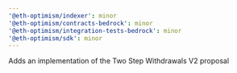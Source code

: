 ```yaml
---
'@eth-optimism/indexer': minor
'@eth-optimism/contracts-bedrock': minor
'@eth-optimism/integration-tests-bedrock': minor
'@eth-optimism/sdk': minor
---
```


Adds an implementation of the Two Step Withdrawals V2 proposal
